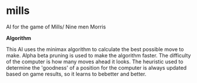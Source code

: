 # mills
AI for the game of Mills/ Nine men Morris

**Algorithm**

This AI uses the minimax algorithm to calculate the best possible move to make. 
Alpha beta pruning is used to make the algorithm faster.
The difficulty of the computer is how many moves ahead it looks. 
The heuristic used to determine the 'goodness' of a position for the computer is always updated based on game results, so it learns to bebetter and better.
